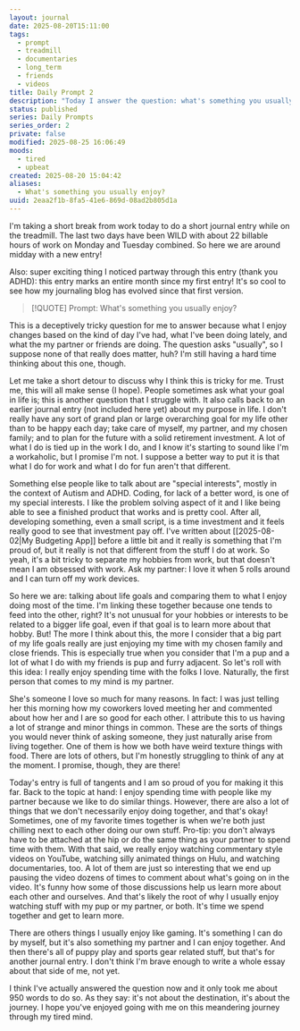 ```yaml
---
layout: journal
date: 2025-08-20T15:11:00
tags:
  - prompt
  - treadmill
  - documentaries
  - long_term
  - friends
  - videos
title: Daily Prompt 2
description: "Today I answer the question: what's something you usually enjoy?"
status: published
series: Daily Prompts
series_order: 2
private: false
modified: 2025-08-25 16:06:49
moods:
  - tired
  - upbeat
created: 2025-08-20 15:04:42
aliases:
  - What's something you usually enjoy?
uuid: 2eaa2f1b-8fa5-41e6-869d-08ad2b805d1a
---
```

I'm taking a short break from work today to do a short journal entry while on the treadmill.  The last two days have been WILD with about 22 billable hours of work on Monday and Tuesday combined.  So here we are around midday with a new entry!

Also: super exciting thing I noticed partway through this entry (thank you ADHD): this entry marks an entire month since my first entry!  It's so cool to see how my journaling blog has evolved since that first version.

> [!QUOTE] Prompt: What's something you usually enjoy?

This is a deceptively tricky question for me to answer because what I enjoy changes based on the kind of day I've had, what I've been doing lately, and what the my partner or friends are doing.  The question asks "usually", so I suppose none of that really does matter, huh?  I'm still having a hard time thinking about this one, though.

Let me take a short detour to discuss why I think this is tricky for me.  Trust me, this will all make sense (I hope).  People sometimes ask what your goal in life is; this is another question that I struggle with.  It also calls back to an earlier journal entry (not included here yet) about my purpose in life.  I don't really have any sort of grand plan or large overarching goal for my life other than to be happy each day; take care of myself, my partner, and my chosen family; and to plan for the future with a solid retirement investment.  A lot of what I do is tied up in the work I do, and I know it's starting to sound like I'm a workaholic, but I promise I'm not.  I suppose a better way to put it is that what I do for work and what I do for fun aren't that different.

Something else people like to talk about are "special interests", mostly in the context of Autism and ADHD.  Coding, for lack of a better word, is one of my special interests.  I like the problem solving aspect of it and I like being able to see a finished product that works and is pretty cool.  After all, developing something, even a small script, is a time investment and it feels really good to see that investment pay off.  I've written about [[2025-08-02|My Budgeting App]] before a little bit and it really is something that I'm proud of, but it really is not that different from the stuff I do at work.  So yeah, it's a bit tricky to separate my hobbies from work, but that doesn't mean I am obsessed with work.  Ask my partner: I love it when 5 rolls around and I can turn off my work devices.

So here we are: talking about life goals and comparing them to what I enjoy doing most of the time.  I'm linking these together because one tends to feed into the other, right? It's not unusual for your hobbies or interests to be related to a bigger life goal, even if that goal is to learn more about that hobby.  But! The more I think about this, the more I consider that a big part of my life goals really are just enjoying my time with my chosen family and close friends.  This is especially true when you consider that I'm a pup and a lot of what I do with my friends is pup and furry adjacent.  So let's roll with this idea: I really enjoy spending time with the folks I love.  Naturally, the first person that comes to my mind is my partner.

She's someone I love so much for many reasons.  In fact: I was just telling her this morning how my coworkers loved meeting her and commented about how her and I are so good for each other.  I attribute this to us having a lot of strange and minor things in common.  These are the sorts of things you would never think of asking someone, they just naturally arise from living together.  One of them is how we both have weird texture things with food.  There are lots of others, but I'm honestly struggling to think of any at the moment.  I promise, though, they are there!

Today's entry is full of tangents and I am so proud of you for making it this far.  Back to the topic at hand: I enjoy spending time with people like my partner because we like to do similar things.  However, there are also a lot of things that we don't necessarily enjoy doing together, and that's okay!  Sometimes, one of my favorite times together is when we're both just chilling next to each other doing our own stuff.  Pro-tip: you don't always have to be attached at the hip or do the same thing as your partner to spend time with them.  With that said, we really enjoy watching commentary style videos on YouTube, watching silly animated things on Hulu, and watching documentaries, too.  A lot of them are just so interesting that we end up pausing the video dozens of times to comment about what's going on in the video.  It's funny how some of those discussions help us learn more about each other and ourselves.  And that's likely the root of why I usually enjoy watching stuff with my pup or my partner, or both.  It's time we spend together and get to learn more.

There are others things I usually enjoy like gaming.  It's something I can do by myself, but it's also something my partner and I can enjoy together.  And then there's all of puppy play and sports gear related stuff, but that's for another journal entry.  I don't think I'm brave enough to write a whole essay about that side of me, not yet.

I think I've actually answered the question now and it only took me about 950 words to do so.  As they say: it's not about the destination, it's about the journey.  I hope you've enjoyed going with me on this meandering journey through my tired mind.